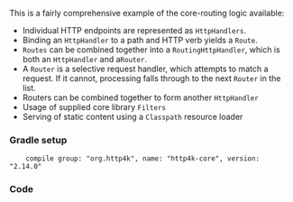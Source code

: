 This is a fairly comprehensive example of the core-routing logic available:

- Individual HTTP endpoints are represented as `HttpHandlers`.
- Binding an `HttpHandler` to a path and HTTP verb yields a `Route`.
- `Routes` can be combined together into a `RoutingHttpHandler`, which is both an `HttpHandler` and a`Router`.
- A `Router` is a selective request handler, which attempts to match a request. If it cannot, processing falls through to the next `Router` in the list.
- Routers can be combined together to form another `HttpHandler`
- Usage of supplied core library `Filters`
- Serving of static content using a `Classpath` resource loader

### Gradle setup
```
    compile group: "org.http4k", name: "http4k-core", version: "2.14.0"
```

### Code

<script src="http://gist-it.appspot.com/https://github.com/http4k/http4k/blob/master/src/docs/cookbook/nestable_routes/example.kt"></script>
